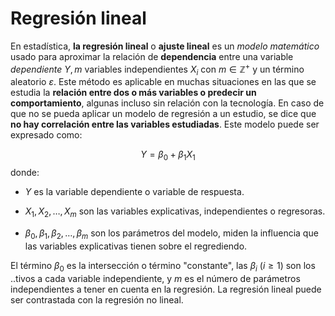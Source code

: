 # Regresión lineal 

En estadística, **la regresión lineal** o **ajuste lineal** es un *modelo matemático* usado para aproximar la relación de **dependencia** entre una variable *dependiente* $Y, m$ variables independientes $X_i$ con $m \in \mathbb{Z}^+$ y un término aleatorio $\varepsilon$. Este método es aplicable en muchas situaciones en las que se estudia la **relación entre dos o más variables o predecir un comportamiento**, algunas incluso sin relación con la tecnología. En caso de que no se pueda aplicar un modelo de regresión a un estudio, se dice que **no hay correlación entre las variables estudiadas**. Este modelo puede ser expresado como:

 $$Y=\beta_{0} + \beta_1 X_1$$
donde:

- $Y$ es la variable dependiente o variable de respuesta.

- $X_{1},X_{2},\dots ,X_{m}$ son las variables explicativas, independientes o regresoras.
- $\beta _{0},\beta _{1},\beta _{2},\dots ,\beta _{m}$ son los parámetros del modelo, miden la influencia que las variables explicativas tienen sobre el regrediendo.

El término $\beta_0$ es la intersección o término "constante", las $\beta _{i}\ (i\geq 1)$ son los     ..tivos a cada variable independiente, y $m$ es el número de parámetros independientes a tener en cuenta en la regresión. La regresión lineal puede ser contrastada con la regresión no lineal.



